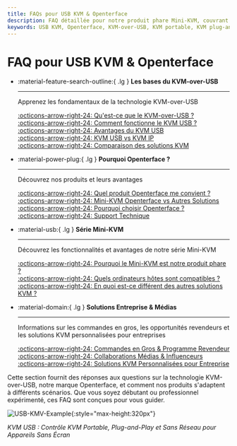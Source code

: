 ```yaml
---
title: FAQs pour USB KVM & Openterface
description: FAQ détaillée pour notre produit phare Mini-KVM, couvrant les spécifications techniques, les guides d'utilisation et les conseils de dépannage.
keywords: USB KVM, Openterface, KVM-over-USB, KVM portable, KVM plug-and-play, KVM sans réseau, contrôle d'appareils sans écran, solutions IT, dépannage, produits Openterface
---
```


# FAQ pour USB KVM & Openterface

<div class="grid cards" markdown>

-   :material-feature-search-outline:{ .lg } __Les bases du KVM-over-USB__

    ---

    Apprenez les fondamentaux de la technologie KVM-over-USB

    [:octicons-arrow-right-24: Qu'est-ce que le KVM-over-USB ?](/faq/usbkvm/kvm-over-usb#what-is-kvm-over-usb)  
    [:octicons-arrow-right-24: Comment fonctionne le KVM USB ?](/faq/usbkvm/kvm-over-usb#how-usb-kvm-works)  
    [:octicons-arrow-right-24: Avantages du KVM USB](/faq/usbkvm/kvm-over-usb#why-usb-kvm)  
    [:octicons-arrow-right-24: KVM USB vs KVM IP](/faq/usbkvm/kvm-over-usb#usb-vs-ip)  
    [:octicons-arrow-right-24: Comparaison des solutions KVM](/faq/usbkvm/kvm-over-usb#kvm-comparison)  

-   :material-power-plug:{ .lg } __Pourquoi Openterface ?__

    ---

    Découvrez nos produits et leurs avantages

    [:octicons-arrow-right-24: Quel produit Openterface me convient ?](/faq/usbkvm/openterface#choose-product)  
    [:octicons-arrow-right-24: Mini-KVM Openterface vs Autres Solutions](/faq/usbkvm/openterface#minikvm-comparison)  
    [:octicons-arrow-right-24: Pourquoi choisir Openterface ?](/faq/usbkvm/openterface#why-openterface)  
    [:octicons-arrow-right-24: Support Technique](/faq/usbkvm/openterface#technical-support)  

-   :material-usb:{ .lg } __Série Mini-KVM__

    ---

    Découvrez les fonctionnalités et avantages de notre série Mini-KVM  

    [:octicons-arrow-right-24: Pourquoi le Mini-KVM est notre produit phare ?](/faq/minikvm/op-minikvm#flagship-product)  
    [:octicons-arrow-right-24: Quels ordinateurs hôtes sont compatibles ?](/faq/minikvm/op-minikvm#mini-kvm-host-compatibility)  
    [:octicons-arrow-right-24: En quoi est-ce différent des autres solutions KVM ?](/faq/minikvm/op-minikvm#mini-kvm-vs-other-kvms)

-   :material-domain:{ .lg } __Solutions Entreprise & Médias__

    ---

    Informations sur les commandes en gros, les opportunités revendeurs et les solutions KVM personnalisées pour entreprises  

    [:octicons-arrow-right-24: Commandes en Gros & Programme Revendeur](/faq/business#bulk-order-reseller)  
    [:octicons-arrow-right-24: Collaborations Médias & Influenceurs](/faq/business#media-collaboration)  
    [:octicons-arrow-right-24: Solutions KVM Personnalisées pour Entreprise](/faq/business#enterprise-kvm)  

</div>

Cette section fournit des réponses aux questions sur la technologie KVM-over-USB, notre marque Openterface, et comment nos produits s'adaptent à différents scénarios. Que vous soyez débutant ou professionnel expérimenté, ces FAQ sont conçues pour vous guider.

![USB-KMV-Example](https://assets.openterface.com/images/product/use-case-demo-industrial-pc.jpg){:style="max-height:320px"}

*KVM USB : Contrôle KVM Portable, Plug-and-Play et Sans Réseau pour Appareils Sans Écran*